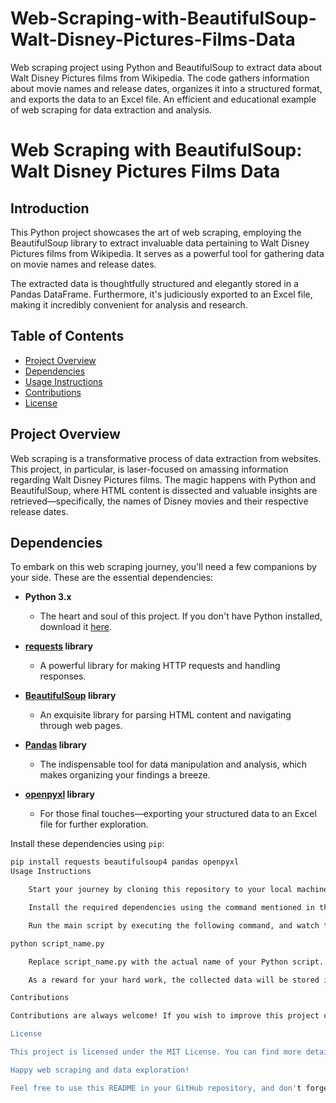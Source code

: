 # Web-Scraping-with-BeautifulSoup-Walt-Disney-Pictures-Films-Data
Web scraping project using Python and BeautifulSoup to extract data about Walt Disney Pictures films from Wikipedia. The code gathers information about movie names and release dates, organizes it into a structured format, and exports the data to an Excel file. An efficient and educational example of web scraping for data extraction and analysis.

# Web Scraping with BeautifulSoup: Walt Disney Pictures Films Data

## Introduction

This Python project showcases the art of web scraping, employing the BeautifulSoup library to extract invaluable data pertaining to Walt Disney Pictures films from Wikipedia. It serves as a powerful tool for gathering data on movie names and release dates.

The extracted data is thoughtfully structured and elegantly stored in a Pandas DataFrame. Furthermore, it's judiciously exported to an Excel file, making it incredibly convenient for analysis and research.

## Table of Contents
- [Project Overview](#project-overview)
- [Dependencies](#dependencies)
- [Usage Instructions](#usage-instructions)
- [Contributions](#contributions)
- [License](#license)

## Project Overview

Web scraping is a transformative process of data extraction from websites. This project, in particular, is laser-focused on amassing information regarding Walt Disney Pictures films. The magic happens with Python and BeautifulSoup, where HTML content is dissected and valuable insights are retrieved—specifically, the names of Disney movies and their respective release dates.

## Dependencies

To embark on this web scraping journey, you'll need a few companions by your side. These are the essential dependencies:

- **Python 3.x**
  - The heart and soul of this project. If you don't have Python installed, download it [here](https://www.python.org/downloads/).

- **[requests](https://pypi.org/project/requests/) library**
  - A powerful library for making HTTP requests and handling responses.

- **[BeautifulSoup](https://www.crummy.com/software/BeautifulSoup/) library**
  - An exquisite library for parsing HTML content and navigating through web pages.

- **[Pandas](https://pypi.org/project/pandas/) library**
  - The indispensable tool for data manipulation and analysis, which makes organizing your findings a breeze.

- **[openpyxl](https://pypi.org/project/openpyxl/) library**
  - For those final touches—exporting your structured data to an Excel file for further exploration.

Install these dependencies using `pip`:

```bash
pip install requests beautifulsoup4 pandas openpyxl
Usage Instructions

    Start your journey by cloning this repository to your local machine.

    Install the required dependencies using the command mentioned in the "Dependencies" section.

    Run the main script by executing the following command, and watch the magic unfold:

python script_name.py

    Replace script_name.py with the actual name of your Python script.

    As a reward for your hard work, the collected data will be stored in an Excel file, beautifully named 'disney_movies.xlsx,' within the current directory. Enjoy the fruits of your web scraping adventure.

Contributions

Contributions are always welcome! If you wish to improve this project or add your own magical touch, don't hesitate to fork this repository and submit a pull request with your enhancements.

License

This project is licensed under the MIT License. You can find more details in the LICENSE file.

Happy web scraping and data exploration!

Feel free to use this README in your GitHub repository, and don't forget to customize it as needed.
